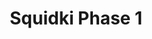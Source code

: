 ---
slug: squidki-phase-1
title: Squidki Phase 1
description: "Squidki Phase 1 is an exciting online game. Play for free directly in your browser!"
icon: /images/new_mods/Sprunki Phase 1.png
url: https://wowtbc.net/sprunkin/phase1/index.html
previewImage: /images/new_mods/Sprunki Phase 1.png
type: new mods

# SEO配置
seo:
  title: "Squidki Phase 1 - Play Free Online Game | Fun Browser Games"
  description: "Squidki Phase 1 - Play this fun online game for free in your browser. No download required!"
  ogImage: "/images/new_mods/Sprunki Phase 1.png"
  keywords: "squidki-phase-1, online game, browser game, free game, new mods game, play online"

videoUrls:
  - https://www.youtube.com/embed/example1
  - https://www.youtube.com/embed/example2

whyPlay:
  title: "Why Play Squidki Phase 1?"
  items:
    - "Immersive Gameplay: Squidki Phase 1 offers an engaging and immersive gaming experience that will keep you entertained for hours"
    - "Challenging Levels: Test your skills with increasingly difficult challenges and obstacles"
    - "Beautiful Graphics: Enjoy stunning visuals and smooth animations that bring the game world to life"
    - "Regular Updates: New content and features are added regularly to keep the game fresh and exciting"
    - "Free to Play: Experience all the fun without spending a penny"
    - "Community Features: Connect with other players, share strategies, and compete for high scores"
    - "Cross-Platform: Play on any device with a web browser, no downloads required"

features:
  title: "Key Features of Squidki Phase 1"
  image: "/images/new_mods/Sprunki Phase 1.png"
  items:
    - "Intuitive Controls: Easy to learn controls make Squidki Phase 1 accessible for players of all skill levels"
    - "Multiple Game Modes: Enjoy various gameplay options that provide different challenges and experiences"
    - "Character Customization: Personalize your gaming experience with unique characters and items"
    - "Achievement System: Complete special tasks to earn rewards and recognition"
    - "Leaderboards: Compete with players worldwide and see who can achieve the highest scores"

characteristics:
  title: "Game Characteristics"
  image: "/images/new_mods/Sprunki Phase 1.png"
  items:
    - "Genre: New mods game with elements of strategy and skill"
    - "Difficulty: Suitable for both casual gamers and those seeking a challenge"
    - "Play Time: Quick sessions or extended gameplay, depending on your preference"
    - "Art Style: Vibrant and engaging visuals that enhance the gaming experience"
    - "Sound Design: Immersive audio that complements the gameplay perfectly"

info: "Squidki Phase 1 is an exciting online game that offers players a unique and engaging gaming experience. With its intuitive controls, stunning visuals, and challenging gameplay, Squidki Phase 1 provides hours of entertainment for players of all ages and skill levels. Whether you're looking for a quick gaming session during a break or an extended play session, Squidki Phase 1 delivers an immersive experience that will keep you coming back for more. The game features multiple levels of increasing difficulty, ensuring that players are constantly challenged as they progress. With regular updates adding new content and features, Squidki Phase 1 remains fresh and exciting, providing endless entertainment options for its growing community of players."

howToPlayIntro: "Welcome to Squidki Phase 1! This guide will walk you through the basics and help you master the game. Whether you're a beginner or looking to improve your skills, these tips and instructions will enhance your gaming experience."

howToPlaySteps:
  - title: "Getting Started"
    description: "Begin your Squidki Phase 1 adventure by familiarizing yourself with the controls. Use your keyboard or mouse to navigate through the game interface. The tutorial will guide you through the basic mechanics and help you understand the objectives."
  - title: "Understanding the Objectives"
    description: "In Squidki Phase 1, your main goal is to progress through levels by completing specific objectives. Each level presents unique challenges that require different strategies and approaches."
  - title: "Mastering the Controls"
    description: "Practice using the controls to improve your precision and reaction time. Squidki Phase 1 requires quick reflexes and strategic thinking to overcome obstacles and defeat opponents."
  - title: "Utilizing Power-ups"
    description: "Collect power-ups throughout the game to enhance your abilities and overcome difficult challenges. Each power-up offers unique advantages that can be crucial for success."
  - title: "Developing Strategies"
    description: "As you progress in Squidki Phase 1, develop effective strategies for different scenarios. Analyze patterns, anticipate challenges, and adapt your approach to maximize your performance."

faq:
  title: "Frequently Asked Questions about Squidki Phase 1"
  items:
    - question: "Is Squidki Phase 1 free to play?"
      answer: "Yes, Squidki Phase 1 is completely free to play directly in your web browser. No downloads or purchases are required to enjoy the full game experience."
    - question: "Can I play Squidki Phase 1 on mobile devices?"
      answer: "Yes, Squidki Phase 1 is optimized for both desktop and mobile play. You can enjoy the game on any device with a web browser and internet connection."
    - question: "Are there any in-game purchases?"
      answer: "While Squidki Phase 1 is free to play, there may be optional in-game purchases available for cosmetic items or additional features that don't affect core gameplay."
    - question: "How often is Squidki Phase 1 updated?"
      answer: "The developers regularly update Squidki Phase 1 with new content, features, and improvements based on player feedback and game performance."
    - question: "Can I play Squidki Phase 1 offline?"
      answer: "Currently, Squidki Phase 1 requires an internet connection to play as it's a browser-based online game."
    - question: "Is Squidki Phase 1 suitable for children?"
      answer: "Yes, Squidki Phase 1 is designed to be family-friendly and suitable for players of all ages."
    - question: "How do I report bugs or issues?"
      answer: "If you encounter any problems while playing Squidki Phase 1, you can report them through the game's support page or contact the developers directly through their website."
    - question: "Still Have Questions?"
      answer: "If you have additional questions about Squidki Phase 1 that aren't covered in this FAQ, please visit our support center or contact our customer service team for assistance."
---